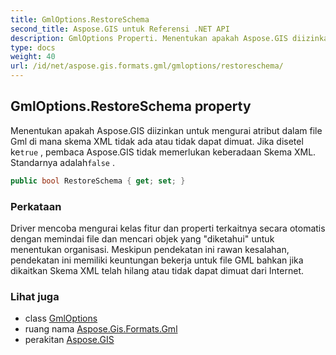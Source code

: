 ```yaml
---
title: GmlOptions.RestoreSchema
second_title: Aspose.GIS untuk Referensi .NET API
description: GmlOptions Properti. Menentukan apakah Aspose.GIS diizinkan untuk mengurai atribut dalam file Gml di mana skema XML tidak ada atau tidak dapat dimuat. Jika disetel ketrue  pembaca Aspose.GIS tidak memerlukan keberadaan Skema XML. Standarnya adalahfalse .
type: docs
weight: 40
url: /id/net/aspose.gis.formats.gml/gmloptions/restoreschema/
---
```

## GmlOptions.RestoreSchema property

Menentukan apakah Aspose.GIS diizinkan untuk mengurai atribut dalam file Gml di mana skema XML tidak ada atau tidak dapat dimuat. Jika disetel ke`true` , pembaca Aspose.GIS tidak memerlukan keberadaan Skema XML. Standarnya adalah`false` .

```csharp
public bool RestoreSchema { get; set; }
```

### Perkataan

Driver mencoba mengurai kelas fitur dan properti terkaitnya secara otomatis dengan memindai file dan mencari objek yang "diketahui" untuk menentukan organisasi. Meskipun pendekatan ini rawan kesalahan, pendekatan ini memiliki keuntungan bekerja untuk file GML bahkan jika dikaitkan Skema XML telah hilang atau tidak dapat dimuat dari Internet.

### Lihat juga

* class [GmlOptions](../)
* ruang nama [Aspose.Gis.Formats.Gml](../../gmloptions/)
* perakitan [Aspose.GIS](../../../)


